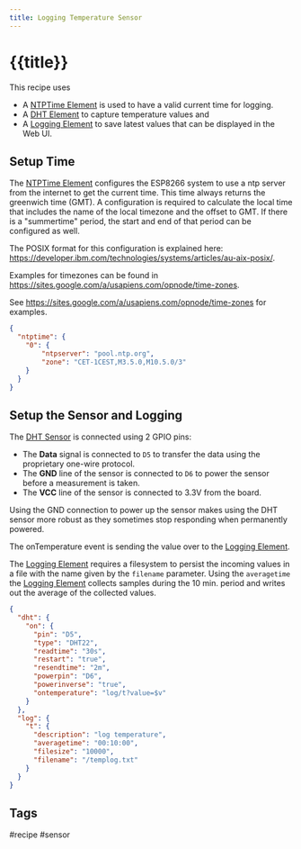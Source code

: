 ```yaml
---
title: Logging Temperature Sensor
---
```


# {{title}}

This recipe uses
* A [NTPTime Element] is used to have a valid current time for logging.
* A [DHT Element] to capture temperature values and
* A [Logging Element] to save latest values that can be displayed in the Web UI.

<!-- ![Elements used in templogger recipe](/recipes/templogger.png) -->

## Setup Time

The [NTPTime Element] configures the ESP8266 system to use a ntp server from the internet to get the current time.
This time always returns the greenwich time (GMT).
A configuration is required to calculate the local time that includes the name of the local timezone and the offset to GMT.
If there is a "summertime" period, the start and end of that period can be configured as well.

The POSIX format for this configuration is explained here: <https://developer.ibm.com/technologies/systems/articles/au-aix-posix/>.

Examples for timezones can be found in <https://sites.google.com/a/usapiens.com/opnode/time-zones>.

See <https://sites.google.com/a/usapiens.com/opnode/time-zones> for examples.

```json
{
  "ntptime": {
    "0": {
        "ntpserver": "pool.ntp.org",
        "zone": "CET-1CEST,M3.5.0,M10.5.0/3"
    }
  }
}
```


## Setup the Sensor and Logging

The [DHT Sensor] is connected using 2 GPIO pins:

* The **Data** signal is connected to `D5` to transfer the data using the proprietary one-wire protocol.
* The **GND** line of the sensor is connected to `D6` to power the sensor before a measurement is taken.
* The **VCC** line of the sensor is connected to 3.3V from the board.

Using the GND connection to power up the sensor makes using the DHT sensor more robust as they sometimes stop responding
when permanently powered.

The onTemperature event is sending the value over to the [Logging Element](/elements/log.md). 

The [Logging Element] requires a filesystem to persist the incoming values
in a file with the name given by the `filename` parameter.
Using the `averagetime` the [Logging Element] collects samples during the 10
min. period and writes out the average of the collected values.


```json
{
  "dht": {
    "on": {
      "pin": "D5",
      "type": "DHT22",
      "readtime": "30s",
      "restart": "true",
      "resendtime": "2m",
      "powerpin": "D6",
      "powerinverse": "true",
      "ontemperature": "log/t?value=$v"
    }
  },
  "log": {
    "t": {
      "description": "log temperature",
      "averagetime": "00:10:00",
      "filesize": "10000",
      "filename": "/templog.txt"
    }
  }
}
```

## Tags
#recipe #sensor

[DHT Sensor]:/elements/dht.md
[DHT Element]:/elements/dht.md
[Logging Element]:/elements/log.md
[NTPTime Element]:/elements/ntptime.md